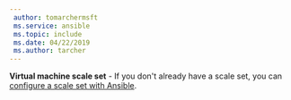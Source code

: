 ```yaml
---
 author: tomarchermsft
 ms.service: ansible
 ms.topic: include
 ms.date: 04/22/2019
 ms.author: tarcher
---
```


**Virtual machine scale set** - If you don't already have a scale set, you can [configure a scale set with Ansible](../articles/ansible/ansible-create-configure-vmss.md).
